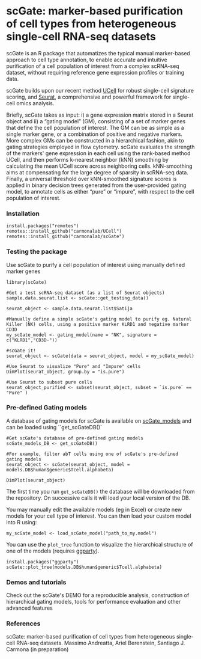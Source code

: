 # scGate: marker-based purification of cell types from heterogeneous single-cell RNA-seq datasets

scGate is an R package that automatizes the typical manual marker-based approach to cell type annotation, to enable accurate and intuitive purification of a cell population of interest from a complex scRNA-seq dataset, without requiring reference gene expression profiles or training data. 

scGate builds upon our recent method [UCell](https://github.com/carmonalab/UCell) for robust single-cell signature scoring, and [Seurat](https://github.com/satijalab/seurat/), a comprehensive and powerful framework for single-cell omics analysis.

Briefly, scGate takes as input: i) a gene expression matrix stored in a Seurat object and ii) a “gating model” (GM), consisting of a set of marker genes that define the cell population of interest. The GM can be as simple as a single marker gene, or a combination of positive and negative markers. More complex GMs can be constructed in a hierarchical fashion, akin to gating strategies employed in flow cytometry. 
scGate evaluates the strength of the markers' gene expression in each cell using the rank-based method UCell, and then performs k-nearest neighbor (kNN) smoothing by calculating the mean UCell score across neighboring cells. kNN-smoothing aims at compensating for the large degree of sparsity in scRNA-seq data. Finally, a universal threshold over kNN-smoothed signature scores is applied in binary decision trees generated from the user-provided gating model, to annotate cells as either “pure” or “impure”, with respect to the cell population of interest. 

### Installation

```
install.packages("remotes")
remotes::install_github("carmonalab/UCell")
remotes::install_github("carmonalab/scGate")
```

### Testing the package

Use scGate to purify a cell population of interest using manually defined marker genes

```
library(scGate)

#Get a test scRNA-seq dataset (as a list of Seurat objects)
sample.data.seurat.list <- scGate::get_testing_data()

seurat_object <- sample.data.seurat.list$Satija

#Manually define a simple scGate's gating model to purify eg. Natural Killer (NK) cells, using a positive marker KLRD1 and negative marker CD3D
my_scGate_model <- gating_model(name = "NK", signature = c("KLRD1","CD3D-"))  

#scGate it!
seurat_object <- scGate(data = seurat_object, model = my_scGate_model)

#Use Seurat to visualize "Pure" and "Impure" cells
DimPlot(seurat_object, group.by = "is.pure")

#Use Seurat to subset pure cells
seurat_object_purified <- subset(seurat_object, subset = `is.pure` == "Pure" )
```

### Pre-defined Gating models

A database of gating models for scGate is available on [scGate_models](https://github.com/carmonalab/scGate_models) and can be loaded using ``get_scGateDB()`
```
#Get scGate's database of pre-defined gating models
scGate_models_DB <- get_scGateDB()

#For example, filter abT cells using one of scGate's pre-defined gating models
seurat_object <- scGate(seurat_object, model = models.DB$human$generic$Tcell.alphabeta)

DimPlot(seurat_object)
```
The first time you run `get_scGateDB()`  the database will be downloaded from the repository. On successive calls it will load your local version of the DB.

You may manually edit the available models (eg in Excel) or create new models for your cell type of interest. You can then load your custom model into R using:
```
my_scGate_model <- load_scGate_model("path_to_my.model")
```

You can use the `plot_tree` function to visualize the hierarchical structure of one of the models (requires [ggparty](https://cran.r-project.org/package=ggparty)).

```
install.packages("ggparty")
scGate::plot_tree(models.DB$human$generic$Tcell.alphabeta)
```

### Demos and tutorials

Check out the scGate's DEMO for a reproducible analysis, construction of hierarchical gating models, tools for performance evaluation and other advanced features

### References

scGate: marker-based purification of cell types from heterogeneous single-cell RNA-seq datasets. Massimo Andreatta, Ariel Berenstein, Santiago J. Carmona (in preparation)
